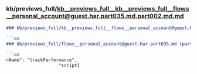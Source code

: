 ### kb/previews_full/kb__previews_full__kb__previews_full__flows__personal_account@guest.har.part035.md.part002.md.md

```md
### kb/previews_full/kb__previews_full__flows__personal_account@guest.har.part035.md.part002.md

```md
### kb/previews_full/flows__personal_account@guest.har.part035.md (part 002)

```md
nName": "trackPerformance",
                    "scriptI
```

```

```

```
